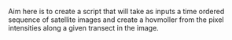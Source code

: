 Aim here is to create a script that will take as inputs a time
ordered sequence of satellite images and create a hovmoller from the
pixel intensities along a given transect in the image.
